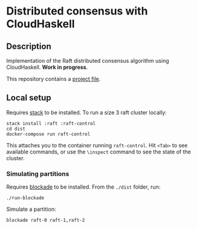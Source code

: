 # Distributed consensus with CloudHaskell

## Description

Implementation of the Raft distributed consensus algorithm using
CloudHaskell. **Work in progress**.

This repository contains a [project file](./docs/project.org).

## Local setup

Requires [stack](https://docs.haskellstack.org/en/stable/README/) to be
installed. To run a size 3 raft cluster locally:

```
stack install :raft :raft-control
cd dist
docker-compose run raft-control
```

This attaches you to the container running `raft-control`. Hit `<Tab>` to see available commands, or
use the `\inspect` command to see the state of the cluster.

### Simulating partitions

Requires [blockade](https://github.com/worstcase/blockade) to be installed. From
the `./dist` folder, run:

```
./run-blockade
```

Simulate a partition:

```
blockade raft-0 raft-1,raft-2
```
